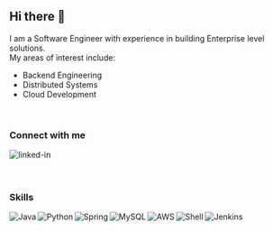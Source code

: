 ## Hi there 👋
I am a Software Engineer with experience in building Enterprise level solutions.
</br>
My areas of interest include:
- Backend Engineering
- Distributed Systems
- Cloud Development
<br>

### Connect with me
<a href="https://www.linkedin.com/in/prakash-p-nyu"><img align="left" alt="linked-in" src="https://img.shields.io/badge/linkedin-%230077B5.svg?&style=for-the-badge&logo=linkedin&logoColor=white" /></a>
<br>
<br>
<br>

### Skills
<img align=left alt="Java" src="https://img.shields.io/badge/java-%23ED8B00.svg?style=for-the-badge&logo=java&logoColor=blue" />
<img align=left alt="Python" src="https://img.shields.io/badge/python-%2314354C.svg?style=for-the-badge&logo=python&logoColor=white" />
<img align=left alt="Spring" src="https://img.shields.io/badge/spring-%236DB33F.svg?style=for-the-badge&logo=spring&logoColor=white" />
<img align=left alt="MySQL" src="https://img.shields.io/badge/mysql-%2300f.svg?style=for-the-badge&logo=mysql&logoColor=white" />
<img align=left alt="AWS" src="https://img.shields.io/badge/AWS-%23FF9900.svg?style=for-the-badge&logo=amazon-aws&logoColor=white" />
<img align=left alt="Shell" src="https://img.shields.io/badge/shell_script-%23121011.svg?style=for-the-badge&logo=gnu-bash&logoColor=white" />
<img align=left alt="Jenkins" src="https://img.shields.io/badge/jenkins-%232C5263.svg?style=for-the-badge&logo=jenkins&logoColor=white" />
<br>
